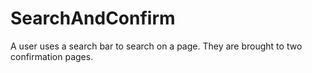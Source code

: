 # SearchAndConfirm
A user uses a search bar to search on a page. They are brought to two confirmation pages.
